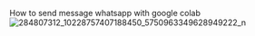 How to send message whatsapp with google colab
![284807312_10228757407188450_5750963349628949222_n](https://user-images.githubusercontent.com/99067179/170902695-ad0eb5f7-b244-48d6-9810-804aac304c9c.jpg)
